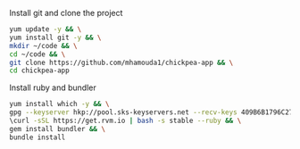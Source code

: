 Install git and clone the project
```bash
yum update -y && \
yum install git -y && \
mkdir ~/code && \
cd ~/code && \
git clone https://github.com/mhamouda1/chickpea-app && \
cd chickpea-app
```

Install ruby and bundler
```bash
yum install which -y && \
gpg --keyserver hkp://pool.sks-keyservers.net --recv-keys 409B6B1796C275462A1703113804BB82D39DC0E3 7D2BAF1CF37B13E2069D6956105BD0E739499BDB && \
\curl -sSL https://get.rvm.io | bash -s stable --ruby && \
gem install bundler && \
bundle install
```
